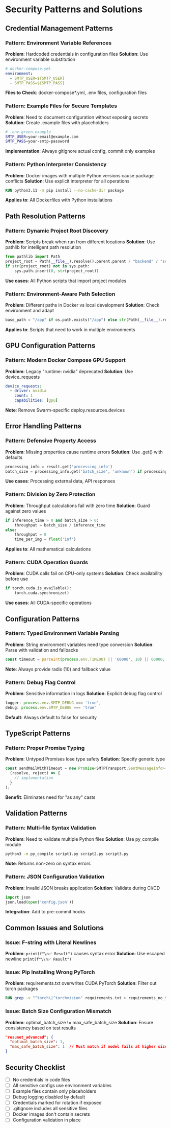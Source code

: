 # Security Patterns and Solutions

## Credential Management Patterns

### Pattern: Environment Variable References

**Problem**: Hardcoded credentials in configuration files
**Solution**: Use environment variable substitution

```yaml
# docker-compose.yml
environment:
  - SMTP_USER=${SMTP_USER}
  - SMTP_PASS=${SMTP_PASS}
```

**Files to Check**: docker-compose\*.yml, .env files, configuration files

### Pattern: Example Files for Secure Templates

**Problem**: Need to document configuration without exposing secrets
**Solution**: Create .example files with placeholders

```bash
# .env.green.example
SMTP_USER=your-email@example.com
SMTP_PASS=your-smtp-password
```

**Implementation**: Always gitignore actual config, commit only examples

### Pattern: Python Interpreter Consistency

**Problem**: Docker images with multiple Python versions cause package conflicts
**Solution**: Use explicit interpreter for all operations

```dockerfile
RUN python3.11 -m pip install --no-cache-dir package
```

**Applies to**: All Dockerfiles with Python installations

## Path Resolution Patterns

### Pattern: Dynamic Project Root Discovery

**Problem**: Scripts break when run from different locations
**Solution**: Use pathlib for intelligent path resolution

```python
from pathlib import Path
project_root = Path(__file__).resolve().parent.parent / "backend" / "segmentation"
if str(project_root) not in sys.path:
    sys.path.insert(0, str(project_root))
```

**Use cases**: All Python scripts that import project modules

### Pattern: Environment-Aware Path Selection

**Problem**: Different paths in Docker vs local development
**Solution**: Check environment and adapt

```python
base_path = "/app" if os.path.exists("/app") else str(Path(__file__).resolve().parent.parent)
```

**Applies to**: Scripts that need to work in multiple environments

## GPU Configuration Patterns

### Pattern: Modern Docker Compose GPU Support

**Problem**: Legacy "runtime: nvidia" deprecated
**Solution**: Use device_requests

```yaml
device_requests:
  - driver: nvidia
    count: 1
    capabilities: [gpu]
```

**Note**: Remove Swarm-specific deploy.resources.devices

## Error Handling Patterns

### Pattern: Defensive Property Access

**Problem**: Missing properties cause runtime errors
**Solution**: Use .get() with defaults

```python
processing_info = result.get('processing_info')
batch_size = processing_info.get('batch_size', 'unknown') if processing_info else 'unknown'
```

**Use cases**: Processing external data, API responses

### Pattern: Division by Zero Protection

**Problem**: Throughput calculations fail with zero time
**Solution**: Guard against zero values

```python
if inference_time > 0 and batch_size > 0:
    throughput = batch_size / inference_time
else:
    throughput = 0
    time_per_img = float('inf')
```

**Applies to**: All mathematical calculations

### Pattern: CUDA Operation Guards

**Problem**: CUDA calls fail on CPU-only systems
**Solution**: Check availability before use

```python
if torch.cuda.is_available():
    torch.cuda.synchronize()
```

**Use cases**: All CUDA-specific operations

## Configuration Patterns

### Pattern: Typed Environment Variable Parsing

**Problem**: String environment variables need type conversion
**Solution**: Parse with validation and fallbacks

```typescript
const timeout = parseInt(process.env.TIMEOUT || '60000', 10) || 60000;
```

**Note**: Always provide radix (10) and fallback value

### Pattern: Debug Flag Control

**Problem**: Sensitive information in logs
**Solution**: Explicit debug flag control

```typescript
logger: process.env.SMTP_DEBUG === 'true',
debug: process.env.SMTP_DEBUG === 'true'
```

**Default**: Always default to false for security

## TypeScript Patterns

### Pattern: Proper Promise Typing

**Problem**: Untyped Promises lose type safety
**Solution**: Specify generic type

```typescript
const sendMailWithTimeout = new Promise<SMTPTransport.SentMessageInfo>(
  (resolve, reject) => {
    // implementation
  }
);
```

**Benefit**: Eliminates need for "as any" casts

## Validation Patterns

### Pattern: Multi-file Syntax Validation

**Problem**: Need to validate multiple Python files
**Solution**: Use py_compile module

```bash
python3 -m py_compile script1.py script2.py script3.py
```

**Note**: Returns non-zero on syntax errors

### Pattern: JSON Configuration Validation

**Problem**: Invalid JSON breaks application
**Solution**: Validate during CI/CD

```python
import json
json.load(open('config.json'))
```

**Integration**: Add to pre-commit hooks

## Common Issues and Solutions

### Issue: F-string with Literal Newlines

**Problem**: `print(f"\n✅ Result")` causes syntax error
**Solution**: Use escaped newline `print(f"\\n✅ Result")`

### Issue: Pip Installing Wrong PyTorch

**Problem**: requirements.txt overwrites CUDA PyTorch
**Solution**: Filter out torch packages

```dockerfile
RUN grep -v "^torch\|^torchvision" requirements.txt > requirements_no_torch.txt
```

### Issue: Batch Size Configuration Mismatch

**Problem**: optimal_batch_size != max_safe_batch_size
**Solution**: Ensure consistency based on test results

```json
"resunet_advanced": {
  "optimal_batch_size": 1,
  "max_safe_batch_size": 1  // Must match if model fails at higher sizes
}
```

## Security Checklist

- [ ] No credentials in code files
- [ ] All sensitive configs use environment variables
- [ ] Example files contain only placeholders
- [ ] Debug logging disabled by default
- [ ] Credentials marked for rotation if exposed
- [ ] .gitignore includes all sensitive files
- [ ] Docker images don't contain secrets
- [ ] Configuration validation in place
